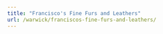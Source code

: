 ```yaml
---
title: "Francisco's Fine Furs and Leathers"
url: /warwick/franciscos-fine-furs-and-leathers/
---
```

